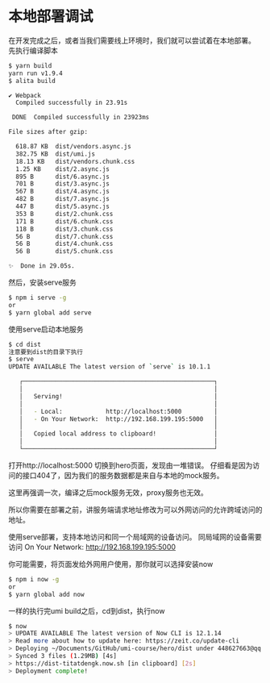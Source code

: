 # 本地部署调试

在开发完成之后，或者当我们需要线上环境时，我们就可以尝试着在本地部署。
先执行编译脚本
```bash
$ yarn build
yarn run v1.9.4
$ alita build

✔ Webpack
  Compiled successfully in 23.91s

 DONE  Compiled successfully in 23923ms                                                                                              17:16:55

File sizes after gzip:

  618.87 KB  dist/vendors.async.js
  382.75 KB  dist/umi.js
  18.13 KB   dist/vendors.chunk.css
  1.25 KB    dist/2.async.js
  895 B      dist/6.async.js
  701 B      dist/3.async.js
  567 B      dist/4.async.js
  482 B      dist/7.async.js
  447 B      dist/5.async.js
  353 B      dist/2.chunk.css
  171 B      dist/6.chunk.css
  118 B      dist/3.chunk.css
  56 B       dist/7.chunk.css
  56 B       dist/4.chunk.css
  56 B       dist/5.chunk.css

✨  Done in 29.05s.
```
然后，安装serve服务
```bash
$ npm i serve -g
or
$ yarn global add serve
```

使用serve启动本地服务
```bash
$ cd dist
注意要到dist的目录下执行
$ serve
UPDATE AVAILABLE The latest version of `serve` is 10.1.1

   ┌─────────────────────────────────────────────────────┐
   │                                                     │
   │   Serving!                                          │
   │                                                     │
   │   - Local:            http://localhost:5000         │
   │   - On Your Network:  http://192.168.199.195:5000   │
   │                                                     │
   │   Copied local address to clipboard!                │
   │                                                     │
   └─────────────────────────────────────────────────────┘


```
打开http://localhost:5000
切换到hero页面，发现由一堆错误。
仔细看是因为访问的接口404了，因为我们的服务数据都是来自与本地的mock服务。

这里再强调一次，编译之后mock服务无效，proxy服务也无效。

所以你需要在部署之前，讲服务端请求地址修改为可以外网访问的允许跨域访问的地址。

使用serve部署，支持本地访问和同一个局域网的设备访问。
同局域网的设备需要访问 On Your Network:  http://192.168.199.195:5000

你可能需要，将页面发给外网用户使用，那你就可以选择安装now
```bash
$ npm i now -g
or
$ yarn global add now
```
一样的执行完umi build之后，cd到dist，执行now
```bash
$ now
> UPDATE AVAILABLE The latest version of Now CLI is 12.1.14
> Read more about how to update here: https://zeit.co/update-cli
> Deploying ~/Documents/GitHub/umi-course/hero/dist under 448627663@qq.com
> Synced 3 files (1.29MB) [4s]
> https://dist-titatdengk.now.sh [in clipboard] [2s]
> Deployment complete!
```
